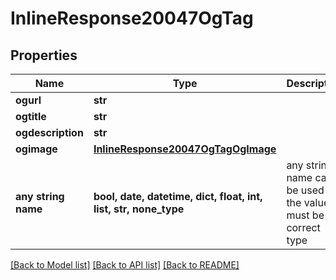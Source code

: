 # InlineResponse20047OgTag


## Properties
Name | Type | Description | Notes
------------ | ------------- | ------------- | -------------
**ogurl** | **str** |  | [optional] 
**ogtitle** | **str** |  | [optional] 
**ogdescription** | **str** |  | [optional] 
**ogimage** | [**InlineResponse20047OgTagOgImage**](InlineResponse20047OgTagOgImage.md) |  | [optional] 
**any string name** | **bool, date, datetime, dict, float, int, list, str, none_type** | any string name can be used but the value must be the correct type | [optional]

[[Back to Model list]](../README.md#documentation-for-models) [[Back to API list]](../README.md#documentation-for-api-endpoints) [[Back to README]](../README.md)


